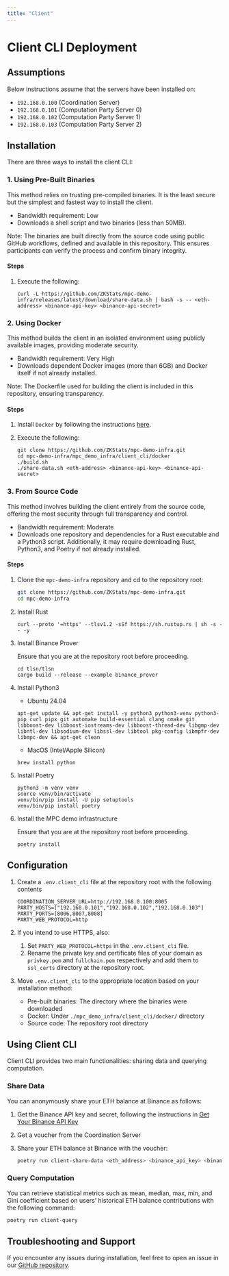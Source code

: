 ```yaml
---
title: "Client"
---
```


# Client CLI Deployment

## Assumptions
Below instructions assume that the servers have been installed on:
- `192.168.0.100` (Coordination Server)
- `192.168.0.101` (Computation Party Server 0)
- `192.168.0.102` (Computation Party Server 1)
- `192.168.0.103` (Computation Party Server 2)

## Installation
There are three ways to install the client CLI:

### 1. Using Pre-Built Binaries
This method relies on trusting pre-compiled binaries. It is the least secure but the simplest and fastest way to install the client.

- Bandwidth requirement: Low
- Downloads a shell script and two binaries (less than 50MB).

Note: The binaries are built directly from the source code using public GitHub workflows, defined and available in this repository. This ensures participants can verify the process and confirm binary integrity.


#### Steps
1. Execute the following:
   ```
   curl -L https://github.com/ZKStats/mpc-demo-infra/releases/latest/download/share-data.sh | bash -s -- <eth-address> <binance-api-key> <binance-api-secret>
   ```

### 2. Using Docker
This method builds the client in an isolated environment using publicly available images, providing moderate security.

- Bandwidth requirement: Very High
- Downloads dependent Docker images (more than 6GB) and Docker itself if not already installed.

Note: The Dockerfile used for building the client is included in this repository, ensuring transparency.

#### Steps
1. Install `Docker` by following the instructions [here](https://docs.docker.com/engine/install/).

1. Execute the following:
   ```
   git clone https://github.com/ZKStats/mpc-demo-infra.git
   cd mpc-demo-infra/mpc_demo_infra/client_cli/docker
   ./build.sh
   ./share-data.sh <eth-address> <binance-api-key> <binance-api-secret>
   ```

### 3. From Source Code

This method involves building the client entirely from the source code, offering the most security through full transparency and control.

- Bandwidth requirement: Moderate
- Downloads one repository and dependencies for a Rust executable and a Python3 script. Additionally, it may require downloading Rust, Python3, and Poetry if not already installed.

#### Steps
1. Clone the `mpc-demo-infra` repository and cd to the repository root:
   ```bash
   git clone https://github.com/ZKStats/mpc-demo-infra.git
   cd mpc-demo-infra
   ```

2. Install Rust
   ```
   curl --proto '=https' --tlsv1.2 -sSf https://sh.rustup.rs | sh -s -- -y
   ```

3. Install Binance Prover

   Ensure that you are at the repository root before proceeding.
   ```
   cd tlsn/tlsn
   cargo build --release --example binance_prover
   ```

4. Install Python3
   - Ubuntu 24.04
   ```
   apt-get update && apt-get install -y python3 python3-venv python3-pip curl pipx git automake build-essential clang cmake git libboost-dev libboost-iostreams-dev libboost-thread-dev libgmp-dev libntl-dev libsodium-dev libssl-dev libtool pkg-config libmpfr-dev libmpc-dev && apt-get clean 
   ```

   - MacOS (Intel/Apple Silicon)

   ```
   brew install python
   ```

5. Install Poetry
   ```
   python3 -m venv venv
   source venv/bin/activate
   venv/bin/pip install -U pip setuptools
   venv/bin/pip install poetry
   ```

6. Install the MPC demo infrastructure

   Ensure that you are at the repository root before proceeding.
   ```
   poetry install
   ```

## Configuration
1. Create a `.env.client_cli` file at the repository root with the following contents
   ```
   COORDINATION_SERVER_URL=http://192.168.0.100:8005
   PARTY_HOSTS=["192.168.0.101","192.168.0.102","192.168.0.103"]
   PARTY_PORTS=[8006,8007,8008]
   PARTY_WEB_PROTOCOL=http
   ```
2. If you intend to use HTTPS, also:
   1. Set `PARTY_WEB_PROTOCOL=https` in the `.env.client_cli` file.
   2. Rename the private key and certificate files of your domain as `privkey.pem` and `fullchain.pem` respectively and add them to `ssl_certs` directory at the repository root.

3. Move `.env.client_cli` to the appropriate location based on your installation method:
   - Pre-built binaries: The directory where the binaries were downloaded
   - Docker: Under `./mpc_demo_infra/client_cli/docker/` directory
   - Source code: The repository root directory

## Using Client CLI
Client CLI provides two main functionalities: sharing data and querying computation.

### Share Data
You can anonymously share your ETH balance at Binance as follows:

1. Get the Binance API key and secret, following the instructions in [Get Your Binance API Key](https://github.com/ZKStats/mpc-demo-infra/blob/main/mpc_demo_infra/client_cli/docker/README.md#step-1-get-your-binance-api-key)

1. Get a voucher from the Coordination Server

1. Share your ETH balance at Binance with the voucher: 

   ```bash
   poetry run client-share-data <eth_address> <binance_api_key> <binance_api_secret>
   ```

### Query Computation
You can retrieve statistical metrics such as mean, median, max, min, and Gini coefficient based on users’ historical ETH balance contributions with the following command:

```bash
poetry run client-query
```

## Troubleshooting and Support
If you encounter any issues during installation, feel free to open an issue in our [GitHub repository](https://github.com/ZKStats/mpc-demo-infra).

